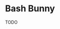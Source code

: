 # Bash Bunny

<!--
https://app.pluralsight.com/library/courses/initial-access-bash-bunny/table-of-contents
-->

TODO
